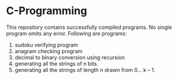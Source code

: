# C-Programming 
This repository contains successfully compiled programs. No single program omits any error.
Following are programs:

1. sudoku verifying program
2. anagram checking program
3. decimal to binary conversion using recursion
4. generating all the strings of n bits.
5. generating all the strings of length n drawn from 0... k – 1.
